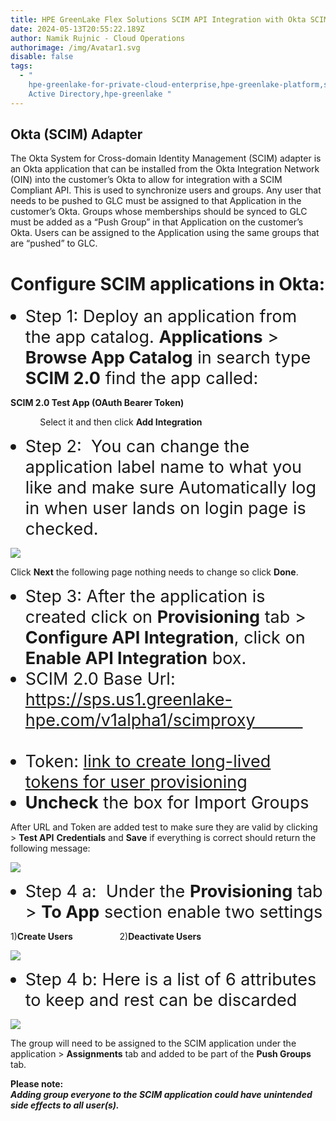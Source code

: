 ```yaml
---
title: HPE GreenLake Flex Solutions SCIM API Integration with Okta SCIM Adapter
date: 2024-05-13T20:55:22.189Z
author: Namik Rujnic - Cloud Operations
authorimage: /img/Avatar1.svg
disable: false
tags:
  - "
    hpe-greenlake-for-private-cloud-enterprise,hpe-greenlake-platform,sso,okta,\
    Active Directory,hpe-greenlake "
---
```

<!--StartFragment-->

<style> li { font-size: 27px; line-height: 33px; max-width: none; } </style>

<!--EndFragment-->

## Okta (SCIM) Adapter

The Okta System for Cross-domain Identity Management (SCIM) adapter is an Okta application that can be installed from the Okta Integration Network (OIN) into the customer’s Okta to allow for integration with a SCIM Compliant API. This is used to synchronize users and groups. Any user that needs to be pushed to GLC must be assigned to that Application in the customer’s Okta. Groups whose memberships should be synced to GLC must be added as a “Push Group” in that Application on the customer’s Okta. Users can be assigned to the Application using the same groups that are “pushed” to GLC.



# Configure SCIM applications in Okta:

* Step 1: Deploy an application from the app catalog. **Applications** > **Browse App Catalog** in search type **SCIM 2.0** find the app called:

**SCIM 2.0 Test App (OAuth Bearer Token)**

            Select it and then click **Add Integration**

* Step 2:  You can change the application label name to what you like and make sure Automatically log in when user lands on login page is checked.

![](/img/scimgeneral.png)



Click **Next** the following page nothing needs to change so click **Done**.



* Step 3: After the application is created click on **Provisioning** tab > **Configure API Integration**, click on **Enable API Integration** box.
* SCIM 2.0 Base Url: https://sps.us1.greenlake-hpe.com/v1alpha1/scimproxy                                
* Token: [link to create long-lived tokens for user provisioning](https://deploy-preview-2376--hpe-dev-portal.netlify.app/blog/configuring-azure-ad-with-long-term-token-for-scim-provisiong/)
* **Uncheck** the box for Import Groups

After URL and Token are added test to make sure they are valid by clicking > **Test API** **Credentials** and **Save** if everything is correct should return the following message:

![](/img/scimtest.png)



* Step 4 a:  Under the **Provisioning** tab > **To App** section enable two settings

1)**Create Users**                   2)**Deactivate Users**

![](/img/scim2app.png)



* Step 4 b: Here is a list of 6 attributes to keep and rest can be discarded



![](/img/attributes.png)

The group will need to be assigned to the SCIM application under the application > **Assignments** tab and added to be part of the **Push Groups** tab.

**Please note:**\
***Adding group everyone to the SCIM application could have unintended side effects to all user(s).***